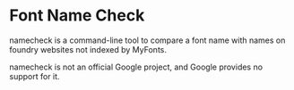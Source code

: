 # Font Name Check

namecheck is a command-line tool to compare a font name with names on foundry websites not indexed by MyFonts. 

namecheck is not an official Google project, and Google provides no support for it.

